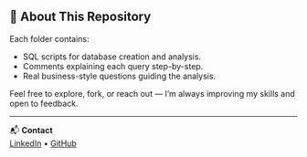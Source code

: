 ## 🌟 About This Repository  
Each folder contains:  
- SQL scripts for database creation and analysis.  
- Comments explaining each query step-by-step.  
- Real business-style questions guiding the analysis.  

Feel free to explore, fork, or reach out — I’m always improving my skills and open to feedback.  

---

📬 **Contact**  
[LinkedIn](https://www.linkedin.com/in/enoelis-viera-ortiz) • [GitHub](https://github.com/enoelis31-crypto)
